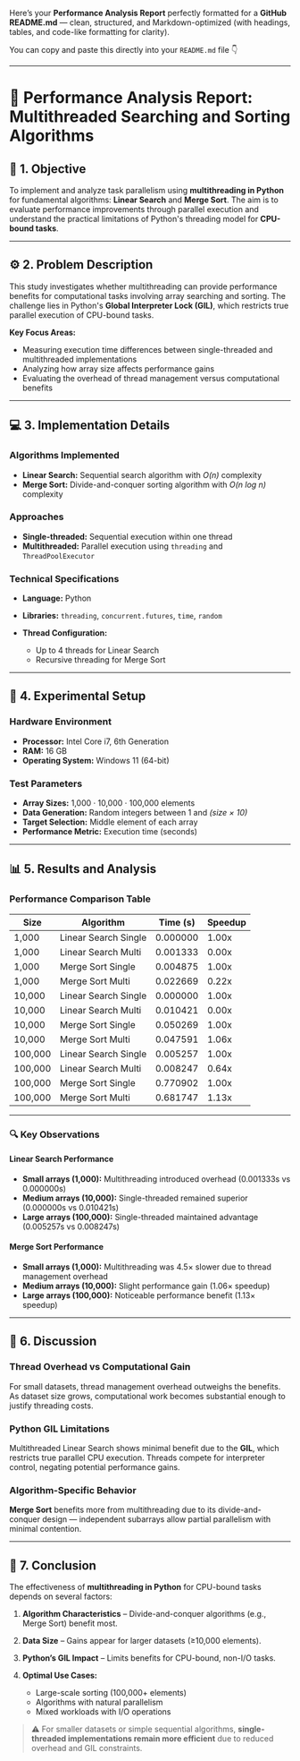 Here’s your **Performance Analysis Report** perfectly formatted for a **GitHub README.md** — clean, structured, and Markdown-optimized (with headings, tables, and code-like formatting for clarity).

You can copy and paste this directly into your `README.md` file 👇

---

# 🧠 Performance Analysis Report: Multithreaded Searching and Sorting Algorithms

## 📌 1. Objective

To implement and analyze task parallelism using **multithreading in Python** for fundamental algorithms: **Linear Search** and **Merge Sort**.
The aim is to evaluate performance improvements through parallel execution and understand the practical limitations of Python's threading model for **CPU-bound tasks**.

---

## ⚙️ 2. Problem Description

This study investigates whether multithreading can provide performance benefits for computational tasks involving array searching and sorting.
The challenge lies in Python's **Global Interpreter Lock (GIL)**, which restricts true parallel execution of CPU-bound tasks.

**Key Focus Areas:**

* Measuring execution time differences between single-threaded and multithreaded implementations
* Analyzing how array size affects performance gains
* Evaluating the overhead of thread management versus computational benefits

---

## 💻 3. Implementation Details

### **Algorithms Implemented**

* **Linear Search:** Sequential search algorithm with *O(n)* complexity
* **Merge Sort:** Divide-and-conquer sorting algorithm with *O(n log n)* complexity

### **Approaches**

* **Single-threaded:** Sequential execution within one thread
* **Multithreaded:** Parallel execution using `threading` and `ThreadPoolExecutor`

### **Technical Specifications**

* **Language:** Python
* **Libraries:** `threading`, `concurrent.futures`, `time`, `random`
* **Thread Configuration:**

  * Up to 4 threads for Linear Search
  * Recursive threading for Merge Sort

---

## 🧩 4. Experimental Setup

### **Hardware Environment**

* **Processor:** Intel Core i7, 6th Generation
* **RAM:** 16 GB
* **Operating System:** Windows 11 (64-bit)

### **Test Parameters**

* **Array Sizes:** 1,000 · 10,000 · 100,000 elements
* **Data Generation:** Random integers between 1 and *(size × 10)*
* **Target Selection:** Middle element of each array
* **Performance Metric:** Execution time (seconds)

---

## 📊 5. Results and Analysis

### **Performance Comparison Table**

| Size    | Algorithm            | Time (s) | Speedup |
| ------- | -------------------- | -------- | ------- |
| 1,000   | Linear Search Single | 0.000000 | 1.00x   |
| 1,000   | Linear Search Multi  | 0.001333 | 0.00x   |
| 1,000   | Merge Sort Single    | 0.004875 | 1.00x   |
| 1,000   | Merge Sort Multi     | 0.022669 | 0.22x   |
| 10,000  | Linear Search Single | 0.000000 | 1.00x   |
| 10,000  | Linear Search Multi  | 0.010421 | 0.00x   |
| 10,000  | Merge Sort Single    | 0.050269 | 1.00x   |
| 10,000  | Merge Sort Multi     | 0.047591 | 1.06x   |
| 100,000 | Linear Search Single | 0.005257 | 1.00x   |
| 100,000 | Linear Search Multi  | 0.008247 | 0.64x   |
| 100,000 | Merge Sort Single    | 0.770902 | 1.00x   |
| 100,000 | Merge Sort Multi     | 0.681747 | 1.13x   |

---

### 🔍 Key Observations

#### **Linear Search Performance**

* **Small arrays (1,000):** Multithreading introduced overhead (0.001333s vs 0.000000s)
* **Medium arrays (10,000):** Single-threaded remained superior (0.000000s vs 0.010421s)
* **Large arrays (100,000):** Single-threaded maintained advantage (0.005257s vs 0.008247s)

#### **Merge Sort Performance**

* **Small arrays (1,000):** Multithreading was 4.5× slower due to thread management overhead
* **Medium arrays (10,000):** Slight performance gain (1.06× speedup)
* **Large arrays (100,000):** Noticeable performance benefit (1.13× speedup)

---

## 🧠 6. Discussion

### **Thread Overhead vs Computational Gain**

For small datasets, thread management overhead outweighs the benefits.
As dataset size grows, computational work becomes substantial enough to justify threading costs.

### **Python GIL Limitations**

Multithreaded Linear Search shows minimal benefit due to the **GIL**, which restricts true parallel CPU execution.
Threads compete for interpreter control, negating potential performance gains.

### **Algorithm-Specific Behavior**

**Merge Sort** benefits more from multithreading due to its divide-and-conquer design —
independent subarrays allow partial parallelism with minimal contention.

---

## 🏁 7. Conclusion

The effectiveness of **multithreading in Python** for CPU-bound tasks depends on several factors:

1. **Algorithm Characteristics** – Divide-and-conquer algorithms (e.g., Merge Sort) benefit most.
2. **Data Size** – Gains appear for larger datasets (≥10,000 elements).
3. **Python’s GIL Impact** – Limits benefits for CPU-bound, non-I/O tasks.
4. **Optimal Use Cases:**

   * Large-scale sorting (100,000+ elements)
   * Algorithms with natural parallelism
   * Mixed workloads with I/O operations

> ⚠️ For smaller datasets or simple sequential algorithms, **single-threaded implementations remain more efficient** due to reduced overhead and GIL constraints.




